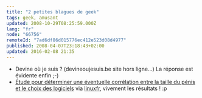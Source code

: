 ```yaml
---
title: "2 petites blagues de geek"
tags: geek, amusant
updated: 2008-10-29T08:25:59.000Z
lang: "fr"
node: "66756"
remoteId: "7ad6df86d015776ec412e523d08d4977"
published: 2008-04-07T23:18:43+02:00
updated: 2016-02-08 21:35
---
```

* Devine où je suis ? (devineoujesuis.be site hors ligne...) La réponse est évidente enfin ;-)
* [Étude pour déterminer une éventuelle corrélation entre la taille du pénis et le choix des logiciels](http://vaginus.org/penis/) via [linuxfr](http://linuxfr.org/%7EProgs/26442.html), vivement les résultats ! :p
